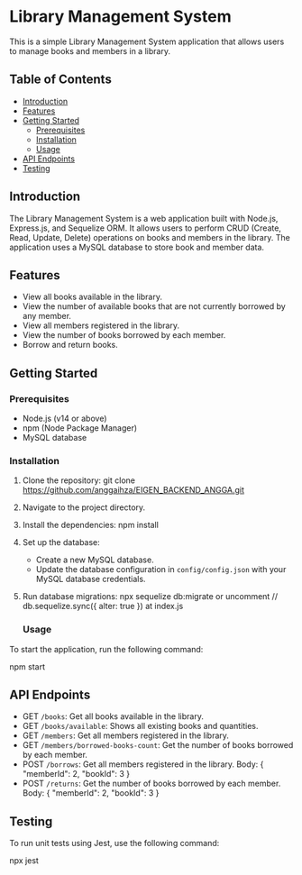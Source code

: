 # Library Management System

This is a simple Library Management System application that allows users to manage books and members in a library.

## Table of Contents

- [Introduction](#introduction)
- [Features](#features)
- [Getting Started](#getting-started)
  - [Prerequisites](#prerequisites)
  - [Installation](#installation)
  - [Usage](#usage)
- [API Endpoints](#api-endpoints)
- [Testing](#testing)

## Introduction

The Library Management System is a web application built with Node.js, Express.js, and Sequelize ORM. It allows users to perform CRUD (Create, Read, Update, Delete) operations on books and members in the library. The application uses a MySQL database to store book and member data.

## Features

- View all books available in the library.
- View the number of available books that are not currently borrowed by any member.
- View all members registered in the library.
- View the number of books borrowed by each member.
- Borrow and return books.

## Getting Started

### Prerequisites

- Node.js (v14 or above)
- npm (Node Package Manager)
- MySQL database

### Installation

1. Clone the repository:
   git clone https://github.com/anggaihza/EIGEN_BACKEND_ANGGA.git
2. Navigate to the project directory.
3. Install the dependencies:
   npm install
5. Set up the database:

   - Create a new MySQL database.
   - Update the database configuration in `config/config.json` with your MySQL database credentials.

6. Run database migrations:
   npx sequelize db:migrate
   or uncomment // db.sequelize.sync({ alter: true }) at index.js

   ### Usage

To start the application, run the following command:

npm start

## API Endpoints

- GET `/books`: Get all books available in the library.
- GET `/books/available`: Shows all existing books and quantities.
- GET `/members`: Get all members registered in the library.
- GET `/members/borrowed-books-count`: Get the number of books borrowed by each member.
- POST `/borrows`: Get all members registered in the library.
  Body:
  {
    "memberId": 2,
    "bookId": 3
  }
- POST `/returns`: Get the number of books borrowed by each member.
  Body:
  {
    "memberId": 2,
    "bookId": 3
  }

## Testing

To run unit tests using Jest, use the following command:

npx jest

